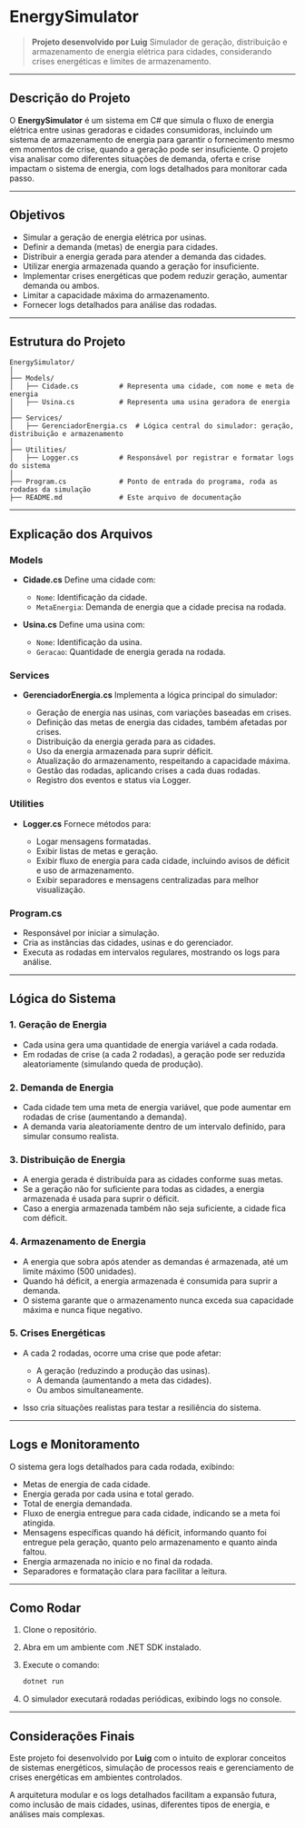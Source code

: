 
# EnergySimulator

> **Projeto desenvolvido por Luig**
> Simulador de geração, distribuição e armazenamento de energia elétrica para cidades, considerando crises energéticas e limites de armazenamento.

---

## Descrição do Projeto

O **EnergySimulator** é um sistema em C# que simula o fluxo de energia elétrica entre usinas geradoras e cidades consumidoras, incluindo um sistema de armazenamento de energia para garantir o fornecimento mesmo em momentos de crise, quando a geração pode ser insuficiente. O projeto visa analisar como diferentes situações de demanda, oferta e crise impactam o sistema de energia, com logs detalhados para monitorar cada passo.

---

## Objetivos

* Simular a geração de energia elétrica por usinas.
* Definir a demanda (metas) de energia para cidades.
* Distribuir a energia gerada para atender a demanda das cidades.
* Utilizar energia armazenada quando a geração for insuficiente.
* Implementar crises energéticas que podem reduzir geração, aumentar demanda ou ambos.
* Limitar a capacidade máxima do armazenamento.
* Fornecer logs detalhados para análise das rodadas.

---

## Estrutura do Projeto

```
EnergySimulator/
│
├── Models/
│   ├── Cidade.cs          # Representa uma cidade, com nome e meta de energia
│   ├── Usina.cs           # Representa uma usina geradora de energia
│
├── Services/
│   ├── GerenciadorEnergia.cs  # Lógica central do simulador: geração, distribuição e armazenamento
│
├── Utilities/
│   ├── Logger.cs          # Responsável por registrar e formatar logs do sistema
│
├── Program.cs             # Ponto de entrada do programa, roda as rodadas da simulação
├── README.md              # Este arquivo de documentação
```

---

## Explicação dos Arquivos

### Models

* **Cidade.cs**
  Define uma cidade com:

  * `Nome`: Identificação da cidade.
  * `MetaEnergia`: Demanda de energia que a cidade precisa na rodada.

* **Usina.cs**
  Define uma usina com:

  * `Nome`: Identificação da usina.
  * `Geracao`: Quantidade de energia gerada na rodada.

### Services

* **GerenciadorEnergia.cs**
  Implementa a lógica principal do simulador:

  * Geração de energia nas usinas, com variações baseadas em crises.
  * Definição das metas de energia das cidades, também afetadas por crises.
  * Distribuição da energia gerada para as cidades.
  * Uso da energia armazenada para suprir déficit.
  * Atualização do armazenamento, respeitando a capacidade máxima.
  * Gestão das rodadas, aplicando crises a cada duas rodadas.
  * Registro dos eventos e status via Logger.

### Utilities

* **Logger.cs**
  Fornece métodos para:

  * Logar mensagens formatadas.
  * Exibir listas de metas e geração.
  * Exibir fluxo de energia para cada cidade, incluindo avisos de déficit e uso de armazenamento.
  * Exibir separadores e mensagens centralizadas para melhor visualização.

### Program.cs

* Responsável por iniciar a simulação.
* Cria as instâncias das cidades, usinas e do gerenciador.
* Executa as rodadas em intervalos regulares, mostrando os logs para análise.

---

## Lógica do Sistema

### 1. Geração de Energia

* Cada usina gera uma quantidade de energia variável a cada rodada.
* Em rodadas de crise (a cada 2 rodadas), a geração pode ser reduzida aleatoriamente (simulando queda de produção).

### 2. Demanda de Energia

* Cada cidade tem uma meta de energia variável, que pode aumentar em rodadas de crise (aumentando a demanda).
* A demanda varia aleatoriamente dentro de um intervalo definido, para simular consumo realista.

### 3. Distribuição de Energia

* A energia gerada é distribuída para as cidades conforme suas metas.
* Se a geração não for suficiente para todas as cidades, a energia armazenada é usada para suprir o déficit.
* Caso a energia armazenada também não seja suficiente, a cidade fica com déficit.

### 4. Armazenamento de Energia

* A energia que sobra após atender as demandas é armazenada, até um limite máximo (500 unidades).
* Quando há déficit, a energia armazenada é consumida para suprir a demanda.
* O sistema garante que o armazenamento nunca exceda sua capacidade máxima e nunca fique negativo.

### 5. Crises Energéticas

* A cada 2 rodadas, ocorre uma crise que pode afetar:

  * A geração (reduzindo a produção das usinas).
  * A demanda (aumentando a meta das cidades).
  * Ou ambos simultaneamente.
* Isso cria situações realistas para testar a resiliência do sistema.

---

## Logs e Monitoramento

O sistema gera logs detalhados para cada rodada, exibindo:

* Metas de energia de cada cidade.
* Energia gerada por cada usina e total gerado.
* Total de energia demandada.
* Fluxo de energia entregue para cada cidade, indicando se a meta foi atingida.
* Mensagens específicas quando há déficit, informando quanto foi entregue pela geração, quanto pelo armazenamento e quanto ainda faltou.
* Energia armazenada no início e no final da rodada.
* Separadores e formatação clara para facilitar a leitura.

---

## Como Rodar

1. Clone o repositório.
2. Abra em um ambiente com .NET SDK instalado.
3. Execute o comando:

   ```bash
   dotnet run
   ```
4. O simulador executará rodadas periódicas, exibindo logs no console.

---

## Considerações Finais

Este projeto foi desenvolvido por **Luig** com o intuito de explorar conceitos de sistemas energéticos, simulação de processos reais e gerenciamento de crises energéticas em ambientes controlados.

A arquitetura modular e os logs detalhados facilitam a expansão futura, como inclusão de mais cidades, usinas, diferentes tipos de energia, e análises mais complexas.


